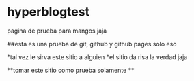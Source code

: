 # hyperblogtest
pagina de prueba para mangos jaja

##esta es una prueba de git, github y github pages solo eso

*tal vez le sirva este sitio a alguien
*el sitio da risa la verdad jaja

**tomar este sitio como prueba solamente **
